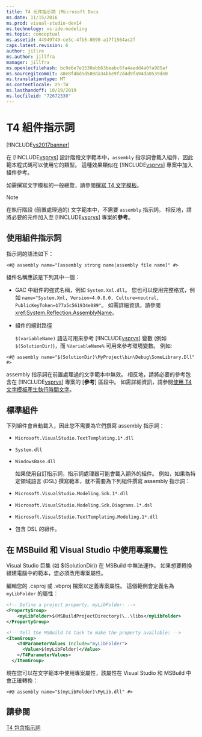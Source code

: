 ```yaml
---
title: T4 元件指示詞 |Microsoft Docs
ms.date: 11/15/2016
ms.prod: visual-studio-dev14
ms.technology: vs-ide-modeling
ms.topic: conceptual
ms.assetid: 44949749-ce3c-4fb5-8690-a17f1564ac2f
caps.latest.revision: 6
author: jillre
ms.author: jillfra
manager: jillfra
ms.openlocfilehash: bc0e6e7e1530abb63beabc6fa4aedd4a0fa985af
ms.sourcegitcommit: a8e8f4bd5d508da34bbe9f2d4d9fa94da0539de0
ms.translationtype: MT
ms.contentlocale: zh-TW
ms.lasthandoff: 10/19/2019
ms.locfileid: "72672330"
---
```

# <a name="t4-assembly-directive"></a>T4 組件指示詞
[!INCLUDE[vs2017banner](../includes/vs2017banner.md)]

在 [!INCLUDE[vsprvs](../includes/vsprvs-md.md)] 設計階段文字範本中，`assembly` 指示詞會載入組件，因此範本程式碼可以使用它的類型。 這種效果類似在 [!INCLUDE[vsprvs](../includes/vsprvs-md.md)] 專案中加入組件參考。

 如需撰寫文字模板的一般總覽，請參閱[撰寫 T4 文字模板](../modeling/writing-a-t4-text-template.md)。

> [!NOTE]
> 在執行階段 (前置處理過的) 文字範本中，不需要 `assembly` 指示詞。 相反地，請將必要的元件加入至 [!INCLUDE[vsprvs](../includes/vsprvs-md.md)] 專案的**參考**。

## <a name="using-the-assembly-directive"></a>使用組件指示詞
 指示詞的語法如下：

```
<#@ assembly name="[assembly strong name|assembly file name]" #>
```

 組件名稱應該是下列其中一個：

- GAC 中組件的強式名稱，例如 `System.Xml.dll`。 您也可以使用完整格式，例如 `name="System.Xml, Version=4.0.0.0, Culture=neutral, PublicKeyToken=b77a5c561934e089"`。 如需詳細資訊，請參閱<xref:System.Reflection.AssemblyName>。

- 組件的絕對路徑

  `$(variableName)` 語法可用來參考 [!INCLUDE[vsprvs](../includes/vsprvs-md.md)] 變數 (例如 `$(SolutionDir)`)，而 `%VariableName%` 可用來參考環境變數。 例如:

```
<#@ assembly name="$(SolutionDir)\MyProject\bin\Debug\SomeLibrary.Dll" #>
```

 assembly 指示詞在前置處理過的文字範本中無效。 相反地，請將必要的參考包含在 [!INCLUDE[vsprvs](../includes/vsprvs-md.md)] 專案的 [**參考**] 區段中。 如需詳細資訊，請參閱[使用 T4 文字模板產生執行時間文字](../modeling/run-time-text-generation-with-t4-text-templates.md)。

## <a name="standard-assemblies"></a>標準組件
 下列組件會自動載入，因此您不需要為它們撰寫 assembly 指示詞：

- `Microsoft.VisualStudio.TextTemplating.1*.dll`

- `System.dll`

- `WindowsBase.dll`

  如果使用自訂指示詞，指示詞處理器可能會載入額外的組件。 例如，如果為特定領域語言 (DSL) 撰寫範本，就不需要為下列組件撰寫 assembly 指示詞：

- `Microsoft.VisualStudio.Modeling.Sdk.1*.dll`

- `Microsoft.VisualStudio.Modeling.Sdk.Diagrams.1*.dsl`

- `Microsoft.VisualStudio.TextTemplating.Modeling.1*.dll`

- 包含 DSL 的組件。

## <a name="msbuild"></a>在 MSBuild 和 Visual Studio 中使用專案屬性
 Visual Studio 巨集 (如 $(SolutionDir)) 在 MSBuild 中無法運作。 如果想要轉換組建電腦中的範本，您必須改用專案屬性。

 編輯您的 .csproj 或 .vbproj 檔案以定義專案屬性。 這個範例會定義名為 `myLibFolder` 的屬性：

```xml
<!-- Define a project property, myLibFolder: -->
<PropertyGroup>
    <myLibFolder>$(MSBuildProjectDirectory)\..\libs</myLibFolder>
</PropertyGroup>

<!-- Tell the MSBuild T4 task to make the property available: -->
<ItemGroup>
    <T4ParameterValues Include="myLibFolder">
      <Value>$(myLibFolder)</Value>
    </T4ParameterValues>
  </ItemGroup>

```

 現在您可以在文字範本中使用專案屬性，該屬性在 Visual Studio 和 MSBuild 中會正確轉換：

```
<#@ assembly name="$(myLibFolder)\MyLib.dll" #>
```

## <a name="see-also"></a>請參閱
 [T4 包含指示詞](../modeling/t4-include-directive.md)
